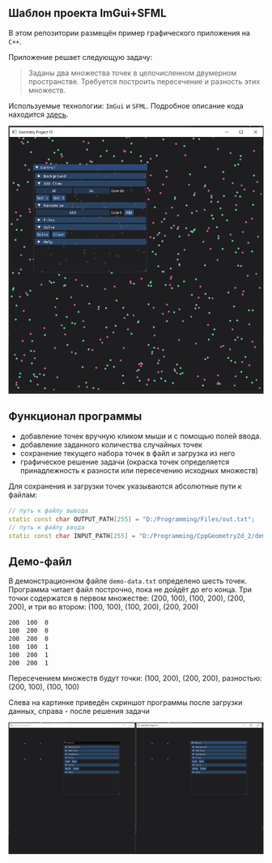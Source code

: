 ## Шаблон проекта ImGui+SFML

В этом репозитории размещён пример графического приложения на `C++`.




Приложение решает следующую задачу:

> Заданы два множества точек в целочисленном двумерном пространстве.
> Требуется построить пересечение и разность этих множеств.

Используемые технологии: `ImGui` и `SFML`. Подробное описание кода 
находится
[здесь](https://ege.buran.center/docs/project/cpp2dGeom/intro).


![](img.png)




## Функционал программы

- добавление точек вручную кликом мыши и с помощью полей ввода. 
- добавление заданного количества случайных точек
- сохранение текущего набора точек в файл и загрузка из него
- графическое решение задачи (окраска точек определяется принадлежность к разности или 
пересечению исходных множеств)

Для сохранения и загрузки точек указываются абсолютные пути к файлам:

```cpp
// путь к файлу вывода
static const char OUTPUT_PATH[255] = "D:/Programming/Files/out.txt";
// путь к файлу ввода
static const char INPUT_PATH[255] = "D:/Programming/CppGeometry2d_2/demo-data.txt";
```

## Демо-файл

В демонстрационном файле `demo-data.txt` определено шесть точек. Программа
читает файл построчно, пока не дойдёт до его конца. Три точки содержатся
в первом множестве: (200, 100), (100, 200), (200, 200), и три во втором:
(100, 100), (100, 200), (200, 200)

```
200  100  0
100  200  0
200  200  0
100  100  1
100  200  1
200  200  1
```

Пересечением множеств будут точки: (100, 200), (200, 200), разностью:
(200, 100), (100, 100)

Слева на картинке приведён скриншот программы после загрузки данных,
справа - после решения задачи


![](img2.png)
